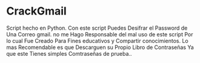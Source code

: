 # CrackGmail
Script hecho en Python. Con este script  Puedes Desifrar el Password de Una Correo gmail. no me Hago Responsable del mal uso de este script Por lo cual Fue Creado Para Fines educativos y Compartir conocimientos.
Lo mas Recomendable es que Descarguen su Propio Libro de Contraseñas Ya que este Tienes simples Comtraseñas de prueba..
